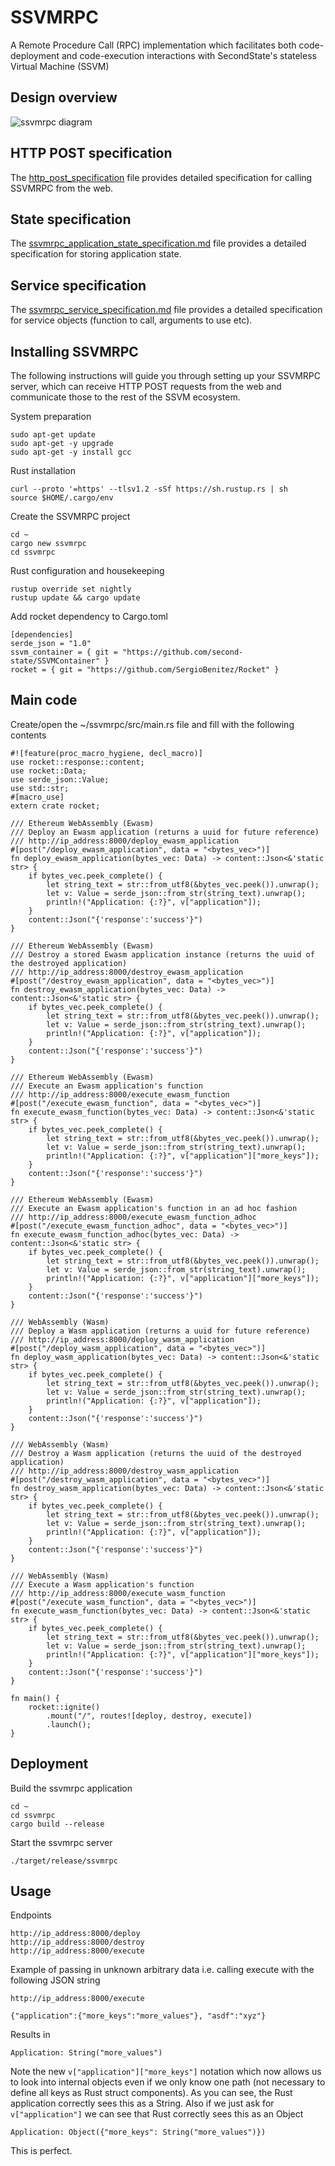 # SSVMRPC
A Remote Procedure Call (RPC) implementation which facilitates both code-deployment and code-execution interactions with SecondState's stateless Virtual Machine (SSVM)

## Design overview
![ssvmrpc diagram](https://github.com/second-state/SSVMRPC/blob/master/architecture.jpg)

## HTTP POST specification
The [http_post_specification](https://github.com/second-state/SSVMRPC/blob/master/http_post_specification.md) file provides detailed specification for calling SSVMRPC from the web.

## State specification
The [ssvmrpc_application_state_specification.md](https://github.com/second-state/SSVMRPC/blob/master/ssvmrpc_application_state_specification.md) file provides a detailed specification for storing application state.

## Service specification
The [ssvmrpc_service_specification.md](https://github.com/second-state/SSVMRPC/blob/master/ssvmrpc_service_specification.md) file provides a detailed specification for service objects (function to call, arguments to use etc).

## Installing SSVMRPC
The following instructions will guide you through setting up your SSVMRPC server, which can receive HTTP POST requests from the web and communicate those to the rest of the SSVM ecosystem.

System preparation
```
sudo apt-get update
sudo apt-get -y upgrade
sudo apt-get -y install gcc
```
Rust installation
```
curl --proto '=https' --tlsv1.2 -sSf https://sh.rustup.rs | sh
source $HOME/.cargo/env
```
Create the SSVMRPC project
```
cd ~
cargo new ssvmrpc
cd ssvmrpc
```
Rust configuration and housekeeping
```
rustup override set nightly
rustup update && cargo update
```
Add rocket dependency to Cargo.toml
```
[dependencies]
serde_json = "1.0"
ssvm_container = { git = "https://github.com/second-state/SSVMContainer" }
rocket = { git = "https://github.com/SergioBenitez/Rocket" }
```
## Main code
Create/open the ~/ssvmrpc/src/main.rs file and fill with the following contents
```
#![feature(proc_macro_hygiene, decl_macro)]
use rocket::response::content;
use rocket::Data;
use serde_json::Value;
use std::str;
#[macro_use]
extern crate rocket;

/// Ethereum WebAssembly (Ewasm)
/// Deploy an Ewasm application (returns a uuid for future reference)
/// http://ip_address:8000/deploy_ewasm_application
#[post("/deploy_ewasm_application", data = "<bytes_vec>")]
fn deploy_ewasm_application(bytes_vec: Data) -> content::Json<&'static str> {
    if bytes_vec.peek_complete() {
        let string_text = str::from_utf8(&bytes_vec.peek()).unwrap();
        let v: Value = serde_json::from_str(string_text).unwrap();
        println!("Application: {:?}", v["application"]);
    }
    content::Json("{'response':'success'}")
}

/// Ethereum WebAssembly (Ewasm)
/// Destroy a stored Ewasm application instance (returns the uuid of the destroyed application)
/// http://ip_address:8000/destroy_ewasm_application
#[post("/destroy_ewasm_application", data = "<bytes_vec>")]
fn destroy_ewasm_application(bytes_vec: Data) -> content::Json<&'static str> {
    if bytes_vec.peek_complete() {
        let string_text = str::from_utf8(&bytes_vec.peek()).unwrap();
        let v: Value = serde_json::from_str(string_text).unwrap();
        println!("Application: {:?}", v["application"]);
    }
    content::Json("{'response':'success'}")
}

/// Ethereum WebAssembly (Ewasm)
/// Execute an Ewasm application's function
/// http://ip_address:8000/execute_ewasm_function
#[post("/execute_ewasm_function", data = "<bytes_vec>")]
fn execute_ewasm_function(bytes_vec: Data) -> content::Json<&'static str> {
    if bytes_vec.peek_complete() {
        let string_text = str::from_utf8(&bytes_vec.peek()).unwrap();
        let v: Value = serde_json::from_str(string_text).unwrap();
        println!("Application: {:?}", v["application"]["more_keys"]);
    }
    content::Json("{'response':'success'}")
}

/// Ethereum WebAssembly (Ewasm)
/// Execute an Ewasm application's function in an ad hoc fashion
/// http://ip_address:8000/execute_ewasm_function_adhoc
#[post("/execute_ewasm_function_adhoc", data = "<bytes_vec>")]
fn execute_ewasm_function_adhoc(bytes_vec: Data) -> content::Json<&'static str> {
    if bytes_vec.peek_complete() {
        let string_text = str::from_utf8(&bytes_vec.peek()).unwrap();
        let v: Value = serde_json::from_str(string_text).unwrap();
        println!("Application: {:?}", v["application"]["more_keys"]);
    }
    content::Json("{'response':'success'}")
}

/// WebAssembly (Wasm)
/// Deploy a Wasm application (returns a uuid for future reference)
/// http://ip_address:8000/deploy_wasm_application
#[post("/deploy_wasm_application", data = "<bytes_vec>")]
fn deploy_wasm_application(bytes_vec: Data) -> content::Json<&'static str> {
    if bytes_vec.peek_complete() {
        let string_text = str::from_utf8(&bytes_vec.peek()).unwrap();
        let v: Value = serde_json::from_str(string_text).unwrap();
        println!("Application: {:?}", v["application"]);
    }
    content::Json("{'response':'success'}")
}

/// WebAssembly (Wasm)
/// Destroy a Wasm application (returns the uuid of the destroyed application)
/// http://ip_address:8000/destroy_wasm_application
#[post("/destroy_wasm_application", data = "<bytes_vec>")]
fn destroy_wasm_application(bytes_vec: Data) -> content::Json<&'static str> {
    if bytes_vec.peek_complete() {
        let string_text = str::from_utf8(&bytes_vec.peek()).unwrap();
        let v: Value = serde_json::from_str(string_text).unwrap();
        println!("Application: {:?}", v["application"]);
    }
    content::Json("{'response':'success'}")
}

/// WebAssembly (Wasm)
/// Execute a Wasm application's function
/// http://ip_address:8000/execute_wasm_function
#[post("/execute_wasm_function", data = "<bytes_vec>")]
fn execute_wasm_function(bytes_vec: Data) -> content::Json<&'static str> {
    if bytes_vec.peek_complete() {
        let string_text = str::from_utf8(&bytes_vec.peek()).unwrap();
        let v: Value = serde_json::from_str(string_text).unwrap();
        println!("Application: {:?}", v["application"]["more_keys"]);
    }
    content::Json("{'response':'success'}")
}

fn main() {
    rocket::ignite()
        .mount("/", routes![deploy, destroy, execute])
        .launch();
}
```

## Deployment
Build the ssvmrpc application
```
cd ~
cd ssvmrpc
cargo build --release
```
Start the ssvmrpc server
```
./target/release/ssvmrpc
```

## Usage
Endpoints
```
http://ip_address:8000/deploy
http://ip_address:8000/destroy
http://ip_address:8000/execute
```
Example of passing in unknown arbitrary data i.e. calling execute with the following JSON string
```
http://ip_address:8000/execute
```
```
{"application":{"more_keys":"more_values"}, "asdf":"xyz"}
```
Results in
```
Application: String("more_values")
```
Note the new `v["application"]["more_keys"]` notation which now allows us to look into internal objects even if we only know one path (not necessary to define all keys as Rust struct components). As you can see, the Rust application correctly sees this as a String. Also if we just ask for `v["application"]` we can see that Rust correctly sees this as an Object 
```
Application: Object({"more_keys": String("more_values")})
```
This is perfect.
